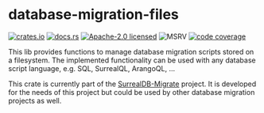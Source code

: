 # database-migration-files

[![crates.io][crates-badge]][crates-url]
[![docs.rs][docs-badge]][docs-url]
[![Apache-2.0 licensed][license-badge]][license-url]
![MSRV][msrv-badge]
[![code coverage][code-coverage-badge]][code-coverage-url]

This lib provides functions to manage database migration scripts stored on a filesystem. The
implemented functionality can be used with any database script language, e.g. SQL, SurrealQL,
ArangoQL, ...

This crate is currently part of the [SurrealDB-Migrate] project. It is developed for the needs of
this project but could be used by other database migration projects as well.


<!-- Badges and related URLs --> 

[crates-badge]: https://img.shields.io/crates/v/database-migration-files.svg

[crates-url]: https://crates.io/crates/database-migration-files

[docs-badge]: https://docs.rs/database-migration-files/badge.svg

[docs-url]: https://docs.rs/database-migration-file

[license-badge]: https://img.shields.io/github/license/innoave/surrealdb-migrate?color=blue

[license-url]: https://github.com/innoave/surrealdb-migrate/blob/main/LICENSE

[msrv-badge]: https://img.shields.io/crates/msrv/database-migration-files?color=grey

[code-coverage-badge]: https://codecov.io/github/innoave/surrealdb-migrate/graph/badge.svg?token=o0w7R7J0Op

[code-coverage-url]: https://codecov.io/github/innoave/surrealdb-migrate


<!-- External Links -->

[SurrealDB-Migrate]: https://github.com/innoave/surrealdb-migrate
